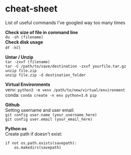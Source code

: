# cheat-sheet
List of useful commands I've googled way too many times

**Check size of file in command line**\
`du -sh (filename)`\
**Check disk usage**\
`df -hl`\


**Untar / Unzip**\
`tar -zxvf (filename)` \
`tar -C /path/to/save/destination -zxvf yourfile.tar.gz`\
`unzip file.zip`\
`unzip file.zip -d destination_folder`


**Virtual Environments**\
venv:
`python3 -m venv /path/to/new/virtual/environment`\
conda:
`conda create -n env python=3.6 pip`

**Github**\
Setting username and user email:\
`git config user.name (your_username_here)`\
`git config user.email (your_email_here)`


**Python os**\
Create path if doesn't exist: 
```
if not os.path.exists(savepath):
    os.makedirs(savepath)
```
